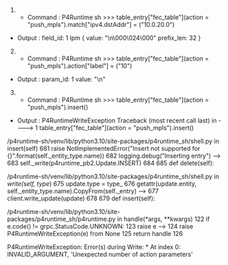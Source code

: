 1. - Command :
P4Runtime sh >>> table_entry["fec_table"](action = "push_mpls").match["ipv4.dstAddr"] = ("10.0.20.0")

- Output :
field_id: 1
lpm {
  value: "\n\000\024\000"
  prefix_len: 32
}

2. - Command :
P4Runtime sh >>> table_entry["fec_table"](action = "push_mpls").action["label"] = ("10")

- Output :
param_id: 1
value: "\n"

3. - Command :
P4Runtime sh >>> table_entry["fec_table"](action = "push_mpls").insert()
- Output :
P4RuntimeWriteException                   Traceback (most recent call last)
<ipython-input-19-1086f3781ccf> in <module>
----> 1 table_entry["fec_table"](action = "push_mpls").insert()

/p4runtime-sh/venv/lib/python3.10/site-packages/p4runtime_sh/shell.py in insert(self)
    681             raise NotImplementedError("Insert not supported for {}".format(self._entity_type.name))
    682         logging.debug("Inserting entry")
--> 683         self._write(p4runtime_pb2.Update.INSERT)
    684 
    685     def delete(self):

/p4runtime-sh/venv/lib/python3.10/site-packages/p4runtime_sh/shell.py in _write(self, type_)
    675         update.type = type_
    676         getattr(update.entity, self._entity_type.name).CopyFrom(self._entry)
--> 677         client.write_update(update)
    678 
    679     def insert(self):

/p4runtime-sh/venv/lib/python3.10/site-packages/p4runtime_sh/p4runtime.py in handle(*args, **kwargs)
    122             if e.code() != grpc.StatusCode.UNKNOWN:
    123                 raise e
--> 124             raise P4RuntimeWriteException(e) from None
    125     return handle
    126 

P4RuntimeWriteException: Error(s) during Write:
        * At index 0: INVALID_ARGUMENT, 'Unexpected number of action parameters'
